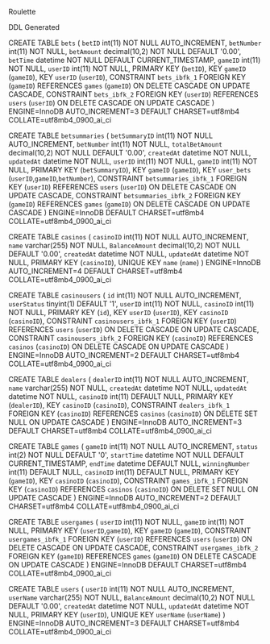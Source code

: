 Roulette


DDL Generated


CREATE TABLE `bets` (
  `betID` int(11) NOT NULL AUTO_INCREMENT,
  `betNumber` int(11) NOT NULL,
  `betAmount` decimal(10,2) NOT NULL DEFAULT '0.00',
  `betTime` datetime NOT NULL DEFAULT CURRENT_TIMESTAMP,
  `gameID` int(11) NOT NULL,
  `userID` int(11) NOT NULL,
  PRIMARY KEY (`betID`),
  KEY `gameID` (`gameID`),
  KEY `userID` (`userID`),
  CONSTRAINT `bets_ibfk_1` FOREIGN KEY (`gameID`) REFERENCES `games` (`gameID`) ON DELETE CASCADE ON UPDATE CASCADE,
  CONSTRAINT `bets_ibfk_2` FOREIGN KEY (`userID`) REFERENCES `users` (`userID`) ON DELETE CASCADE ON UPDATE CASCADE
) ENGINE=InnoDB AUTO_INCREMENT=3 DEFAULT CHARSET=utf8mb4 COLLATE=utf8mb4_0900_ai_ci

CREATE TABLE `betsummaries` (
  `betSummaryID` int(11) NOT NULL AUTO_INCREMENT,
  `betNumber` int(11) NOT NULL,
  `totalBetAmount` decimal(10,2) NOT NULL DEFAULT '0.00',
  `createdAt` datetime NOT NULL,
  `updatedAt` datetime NOT NULL,
  `userID` int(11) NOT NULL,
  `gameID` int(11) NOT NULL,
  PRIMARY KEY (`betSummaryID`),
  KEY `gameID` (`gameID`),
  KEY `user_bets` (`userID`,`gameID`,`betNumber`),
  CONSTRAINT `betsummaries_ibfk_1` FOREIGN KEY (`userID`) REFERENCES `users` (`userID`) ON DELETE CASCADE ON UPDATE CASCADE,
  CONSTRAINT `betsummaries_ibfk_2` FOREIGN KEY (`gameID`) REFERENCES `games` (`gameID`) ON DELETE CASCADE ON UPDATE CASCADE
) ENGINE=InnoDB DEFAULT CHARSET=utf8mb4 COLLATE=utf8mb4_0900_ai_ci


CREATE TABLE `casinos` (
  `casinoID` int(11) NOT NULL AUTO_INCREMENT,
  `name` varchar(255) NOT NULL,
  `BalanceAmount` decimal(10,2) NOT NULL DEFAULT '0.00',
  `createdAt` datetime NOT NULL,
  `updatedAt` datetime NOT NULL,
  PRIMARY KEY (`casinoID`),
  UNIQUE KEY `name` (`name`)
) ENGINE=InnoDB AUTO_INCREMENT=4 DEFAULT CHARSET=utf8mb4 COLLATE=utf8mb4_0900_ai_ci


CREATE TABLE `casinousers` (
  `id` int(11) NOT NULL AUTO_INCREMENT,
  `userStatus` tinyint(1) DEFAULT '1',
  `userID` int(11) NOT NULL,
  `casinoID` int(11) NOT NULL,
  PRIMARY KEY (`id`),
  KEY `userID` (`userID`),
  KEY `casinoID` (`casinoID`),
  CONSTRAINT `casinousers_ibfk_1` FOREIGN KEY (`userID`) REFERENCES `users` (`userID`) ON DELETE CASCADE ON UPDATE CASCADE,
  CONSTRAINT `casinousers_ibfk_2` FOREIGN KEY (`casinoID`) REFERENCES `casinos` (`casinoID`) ON DELETE CASCADE ON UPDATE CASCADE
) ENGINE=InnoDB AUTO_INCREMENT=2 DEFAULT CHARSET=utf8mb4 COLLATE=utf8mb4_0900_ai_ci

CREATE TABLE `dealers` (
  `dealerID` int(11) NOT NULL AUTO_INCREMENT,
  `name` varchar(255) NOT NULL,
  `createdAt` datetime NOT NULL,
  `updatedAt` datetime NOT NULL,
  `casinoID` int(11) DEFAULT NULL,
  PRIMARY KEY (`dealerID`),
  KEY `casinoID` (`casinoID`),
  CONSTRAINT `dealers_ibfk_1` FOREIGN KEY (`casinoID`) REFERENCES `casinos` (`casinoID`) ON DELETE SET NULL ON UPDATE CASCADE
) ENGINE=InnoDB AUTO_INCREMENT=3 DEFAULT CHARSET=utf8mb4 COLLATE=utf8mb4_0900_ai_ci


CREATE TABLE `games` (
  `gameID` int(11) NOT NULL AUTO_INCREMENT,
  `status` int(2) NOT NULL DEFAULT '0',
  `startTime` datetime NOT NULL DEFAULT CURRENT_TIMESTAMP,
  `endTime` datetime DEFAULT NULL,
  `winningNumber` int(11) DEFAULT NULL,
  `casinoID` int(11) DEFAULT NULL,
  PRIMARY KEY (`gameID`),
  KEY `casinoID` (`casinoID`),
  CONSTRAINT `games_ibfk_1` FOREIGN KEY (`casinoID`) REFERENCES `casinos` (`casinoID`) ON DELETE SET NULL ON UPDATE CASCADE
) ENGINE=InnoDB AUTO_INCREMENT=2 DEFAULT CHARSET=utf8mb4 COLLATE=utf8mb4_0900_ai_ci

CREATE TABLE `usergames` (
  `userID` int(11) NOT NULL,
  `gameID` int(11) NOT NULL,
  PRIMARY KEY (`userID`,`gameID`),
  KEY `gameID` (`gameID`),
  CONSTRAINT `usergames_ibfk_1` FOREIGN KEY (`userID`) REFERENCES `users` (`userID`) ON DELETE CASCADE ON UPDATE CASCADE,
  CONSTRAINT `usergames_ibfk_2` FOREIGN KEY (`gameID`) REFERENCES `games` (`gameID`) ON DELETE CASCADE ON UPDATE CASCADE
) ENGINE=InnoDB DEFAULT CHARSET=utf8mb4 COLLATE=utf8mb4_0900_ai_ci

CREATE TABLE `users` (
  `userID` int(11) NOT NULL AUTO_INCREMENT,
  `userName` varchar(255) NOT NULL,
  `BalanceAmount` decimal(10,2) NOT NULL DEFAULT '0.00',
  `createdAt` datetime NOT NULL,
  `updatedAt` datetime NOT NULL,
  PRIMARY KEY (`userID`),
  UNIQUE KEY `userName` (`userName`)
) ENGINE=InnoDB AUTO_INCREMENT=3 DEFAULT CHARSET=utf8mb4 COLLATE=utf8mb4_0900_ai_ci